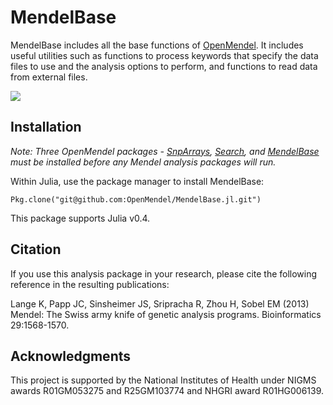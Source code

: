 # MendelBase

MendelBase includes all the base functions of [OpenMendel](https://openmendel.github.io). It includes useful utilities such as functions to process keywords that specify the data files to use and the analysis options to perform, and functions to read data from external files.

[![](https://img.shields.io/badge/docs-latest-blue.svg)](https://OpenMendel.github.io/MendelBase.jl/latest)

## Installation

*Note: Three OpenMendel packages - [SnpArrays](https://github.com/OpenMendel/SnpArrays.jl), [Search](https://github.com/OpenMendel/Search.jl), and [MendelBase](https://github.com/OpenMendel/MendelBase.jl) must be installed before any Mendel analysis packages will run.*

Within Julia, use the package manager to install MendelBase:

    Pkg.clone("git@github.com:OpenMendel/MendelBase.jl.git")

This package supports Julia v0.4.

## Citation

If you use this analysis package in your research, please cite the following reference in the resulting publications:

Lange K, Papp JC, Sinsheimer JS, Sripracha R, Zhou H, Sobel EM (2013) Mendel: The Swiss army knife of genetic analysis programs. Bioinformatics 29:1568-1570.

<!--- ## Contributing
We welcome contributions to this Open Source project. To contribute, follow this procedure ... --->

## Acknowledgments

This project is supported by the National Institutes of Health under NIGMS awards R01GM053275 and R25GM103774 and NHGRI award R01HG006139.